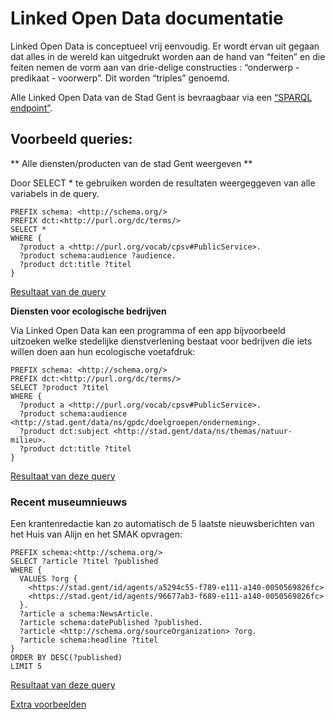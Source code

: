 # Linked Open Data documentatie

Linked Open Data is conceptueel vrij eenvoudig. Er wordt ervan uit gegaan dat alles in de wereld kan uitgedrukt worden aan de hand van “feiten” en die feiten nemen de vorm aan van drie-delige constructies : “onderwerp - predikaat - voorwerp”. Dit worden  “triples” genoemd.

Alle Linked Open Data van de Stad Gent is bevraagbaar via een [“SPARQL endpoint”](stad.gent/sparql).



## Voorbeeld queries:



** Alle diensten/producten van de stad Gent weergeven **

Door SELECT * te gebruiken worden de resultaten weergeggeven van alle variabels in de query.

```
PREFIX schema: <http://schema.org/>
PREFIX dct:<http://purl.org/dc/terms/>
SELECT *
WHERE {
  ?product a <http://purl.org/vocab/cpsv#PublicService>.  
  ?product schema:audience ?audience.
  ?product dct:title ?titel
}
```
[Resultaat van de query](https://stad.gent/sparql?default-graph-uri=&query=PREFIX+schema%3A+<http%3A%2F%2Fschema.org%2F>%0D%0APREFIX+dct%3A<http%3A%2F%2Fpurl.org%2Fdc%2Fterms%2F>%0D%0ASELECT+*%0D%0AWHERE+%7B%0D%0A++%3Fproduct+a+<http%3A%2F%2Fpurl.org%2Fvocab%2Fcpsv%23PublicService>.++%0D%0A++%3Fproduct+schema%3Aaudience+%3Faudience.%0D%0A++%3Fproduct+dct%3Atitle+%3Ftitel%0D%0A%7D&format=text%2Fhtml&timeout=0&debug=on)


**Diensten voor ecologische bedrijven**

Via Linked Open Data kan een programma of een app bijvoorbeeld uitzoeken welke stedelijke dienstverlening bestaat voor bedrijven die iets willen doen aan hun ecologische voetafdruk:

```
PREFIX schema: <http://schema.org/>
PREFIX dct:<http://purl.org/dc/terms/>
SELECT ?product ?titel
WHERE {
  ?product a <http://purl.org/vocab/cpsv#PublicService>.
  ?product schema:audience <http://stad.gent/data/ns/gpdc/doelgroepen/onderneming>.
  ?product dct:subject <http://stad.gent/data/ns/themas/natuur-milieu>.
  ?product dct:title ?titel
}
```

[Resultaat van deze query](https://stad.gent/sparql?default-graph-uri=&query=PREFIX+schema%3A+%3Chttp%3A%2F%2Fschema.org%2F%3E%0D%0APREFIX+dct%3A%3Chttp%3A%2F%2Fpurl.org%2Fdc%2Fterms%2F%3E%0D%0ASELECT+%3Fproduct+%3Ftitel%0D%0AWHERE+%7B%0D%0A%3Fproduct+a+%3Chttp%3A%2F%2Fpurl.org%2Fvocab%2Fcpsv%23PublicService%3E.%0D%0A%3Fproduct+schema%3Aaudience+%3Chttp%3A%2F%2Fstad.gent%2Fdata%2Fns%2Fgpdc%2Fdoelgroepen%2Fonderneming%3E.%0D%0A%3Fproduct+dct%3Asubject+%3Chttp%3A%2F%2Fstad.gent%2Fdata%2Fns%2Fthemas%2Fnatuur-milieu%3E.%0D%0A%3Fproduct+dct%3Atitle+%3Ftitel%0D%0A%7D&format=text%2Fhtml&timeout=0&debug=on)


### Recent museumnieuws
Een krantenredactie kan zo automatisch de 5 laatste nieuwsberichten van het Huis van Alijn en het SMAK opvragen:


```
PREFIX schema:<http://schema.org/>
SELECT ?article ?titel ?published
WHERE {
  VALUES ?org {
    <https://stad.gent/id/agents/a5294c55-f789-e111-a140-0050569826fc>
    <https://stad.gent/id/agents/96677ab3-f689-e111-a140-0050569826fc>
  }.
  ?article a schema:NewsArticle.
  ?article schema:datePublished ?published.
  ?article <http://schema.org/sourceOrganization> ?org.
  ?article schema:headline ?titel
}
ORDER BY DESC(?published)
LIMIT 5
```

[Resultaat van deze query](https://stad.gent/sparql?default-graph-uri=&query=%0D%0APREFIX+schema%3A%3Chttp%3A%2F%2Fschema.org%2F%3E%0D%0ASELECT+%3Farticle+%3Ftitel+%3Fpublished%0D%0AWHERE+%7B%0D%0A++VALUES+%3Forg+%7B%0D%0A++++%3Chttps%3A%2F%2Fstad.gent%2Fid%2Fagents%2Fa5294c55-f789-e111-a140-0050569826fc%3E%0D%0A++++%3Chttps%3A%2F%2Fstad.gent%2Fid%2Fagents%2F96677ab3-f689-e111-a140-0050569826fc%3E%0D%0A++%7D.%0D%0A++%3Farticle+a+schema%3ANewsArticle.%0D%0A++%3Farticle+schema%3AdatePublished+%3Fpublished.%0D%0A++%3Farticle+%3Chttp%3A%2F%2Fschema.org%2FsourceOrganization%3E+%3Forg.%0D%0A++%3Farticle+schema%3Aheadline+%3Ftitel%0D%0A%7D+ORDER+BY+DESC%28%3Fpublished%29+LIMIT+5&format=text%2Fhtml&timeout=0&debug=on)


[Extra voorbeelden](https://www.w3.org/2009/Talks/0615-qbe/#q1)
